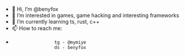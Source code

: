 - 👋 Hi, I’m @benyfox
- 👀 I’m interested in games, game hacking and interesting frameworks
- 🌱 I’m currently learning ts, rust, c++
- 📫 How to reach me: 
-                     tg - @mymiye
                      ds - benyfox

<!---
benyfox/benyfox is a ✨ special ✨ repository because its `README.md` (this file) appears on your GitHub profile.
You can click the Preview link to take a look at your changes.
--->
